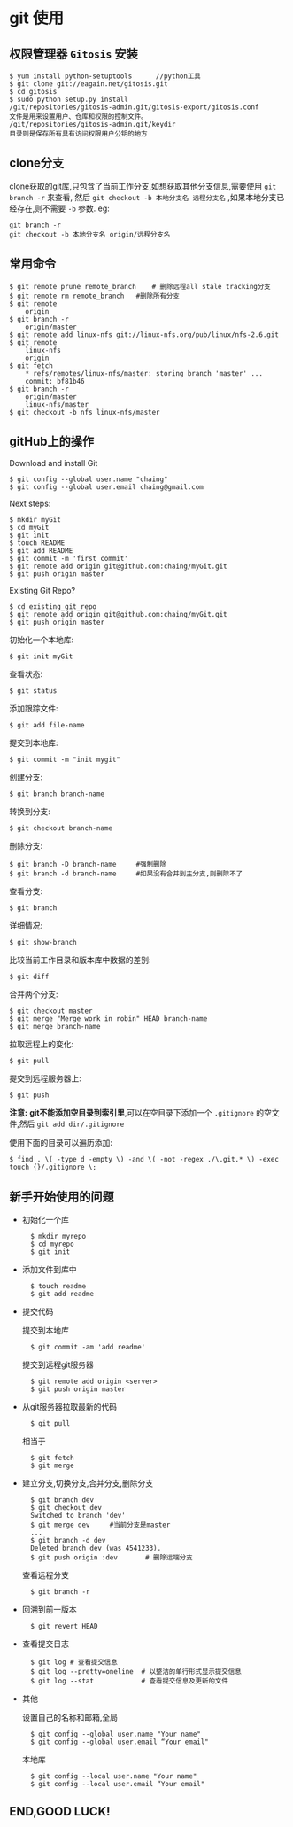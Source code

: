 git 使用
========

权限管理器 `Gitosis` 安装
---------------------

    $ yum install python-setuptools      //python工具
    $ git clone git://eagain.net/gitosis.git
    $ cd gitosis
    $ sudo python setup.py install
    /git/repositories/gitosis-admin.git/gitosis-export/gitosis.conf 
    文件是用来设置用户、仓库和权限的控制文件。
    /git/repositories/gitosis-admin.git/keydir
    目录则是保存所有具有访问权限用户公钥的地方

        
clone分支
---------

  clone获取的git库,只包含了当前工作分支,如想获取其他分支信息,需要使用 `git branch -r` 来查看,
    然后 `git checkout -b 本地分支名 远程分支名` ,如果本地分支已经存在,则不需要 `-b` 参数.
    eg: 

    git branch -r
    git checkout -b 本地分支名 origin/远程分支名

常用命令
-------
    
    $ git remote prune remote_branch    # 删除远程all stale tracking分支
    $ git remote rm remote_branch   #删除所有分支
    $ git remote
        origin
    $ git branch -r
        origin/master
    $ git remote add linux-nfs git://linux-nfs.org/pub/linux/nfs-2.6.git
    $ git remote
        linux-nfs
        origin
    $ git fetch
        * refs/remotes/linux-nfs/master: storing branch 'master' ...
        commit: bf81b46
    $ git branch -r
        origin/master
        linux-nfs/master
    $ git checkout -b nfs linux-nfs/master


gitHub上的操作
-------------

Download and install Git

    $ git config --global user.name "chaing"
    $ git config --global user.email chaing@gmail.com


Next steps:

    $ mkdir myGit
    $ cd myGit
    $ git init
    $ touch README
    $ git add README
    $ git commit -m 'first commit'
    $ git remote add origin git@github.com:chaing/myGit.git
    $ git push origin master

Existing Git Repo?

    $ cd existing_git_repo
    $ git remote add origin git@github.com:chaing/myGit.git
    $ git push origin master


初始化一个本地库:

    $ git init myGit

查看状态:

    $ git status

添加跟踪文件:

    $ git add file-name

提交到本地库:

    $ git commit -m "init mygit"
  
创建分支:

    $ git branch branch-name

  
转换到分支:

    $ git checkout branch-name

  
删除分支:

    $ git branch -D branch-name     #强制删除
    $ git branch -d branch-name     #如果没有合并到主分支,则删除不了

  
查看分支:

    $ git branch

详细情况:

    $ git show-branch

比较当前工作目录和版本库中数据的差别:

    $ git diff

合并两个分支:

    $ git checkout master
    $ git merge "Merge work in robin" HEAD branch-name
    $ git merge branch-name

拉取远程上的变化:
    
    $ git pull

提交到远程服务器上:

    $ git push


**注意:** **git不能添加空目录到索引里**,可以在空目录下添加一个 `.gitignore` 的空文件,然后 `git add dir/.gitignore`

使用下面的目录可以遍历添加:

    $ find . \( -type d -empty \) -and \( -not -regex ./\.git.* \) -exec touch {}/.gitignore \;

新手开始使用的问题
---------------

- 初始化一个库

        $ mkdir myrepo
        $ cd myrepo
        $ git init

- 添加文件到库中

        $ touch readme
        $ git add readme

- 提交代码
    
    提交到本地库

        $ git commit -am 'add readme'

    提交到远程git服务器
    
        $ git remote add origin <server>
        $ git push origin master

- 从git服务器拉取最新的代码

        $ git pull

    相当于

        $ git fetch
        $ git merge

- 建立分支,切换分支,合并分支,删除分支

        $ git branch dev
        $ git checkout dev
        Switched to branch 'dev'
        $ git merge dev     #当前分支是master
        ...
        $ git branch -d dev
        Deleted branch dev (was 4541233).
        $ git push origin :dev       # 删除远端分支

    查看远程分支

        $ git branch -r


- 回溯到前一版本
        
        $ git revert HEAD

- 查看提交日志
        
        $ git log # 查看提交信息
        $ git log --pretty=oneline  # 以整洁的单行形式显示提交信息
        $ git log --stat            # 查看提交信息及更新的文件

- 其他
    
    设置自己的名称和邮箱,全局

        $ git config --global user.name "Your name"
        $ git config --global user.email “Your email"

    本地库

        $ git config --local user.name "Your name"
        $ git config --local user.email “Your email"



END,GOOD LUCK!
--------------
